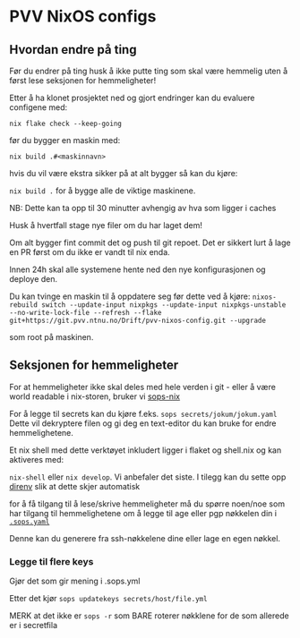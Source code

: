 # PVV NixOS configs

## Hvordan endre på ting

Før du endrer på ting husk å ikke putte ting som skal være hemmelig uten å først lese seksjonen for hemmeligheter!

Etter å ha klonet prosjektet ned og gjort endringer kan du evaluere configene med:

`nix flake check --keep-going`

før du bygger en maskin med:

`nix build .#<maskinnavn>`

hvis du vil være ekstra sikker på at alt bygger så kan du kjøre:

`nix build .` for å bygge alle de viktige maskinene.

NB: Dette kan ta opp til 30 minutter avhengig av hva som ligger i caches

Husk å hvertfall stage nye filer om du har laget dem!

Om alt bygger fint commit det og push til git repoet.
Det er sikkert lurt å lage en PR først om du ikke er vandt til nix enda.

Innen 24h skal alle systemene hente ned den nye konfigurasjonen og deploye den.

Du kan tvinge en maskin til å oppdatere seg før dette ved å kjøre:
`nixos-rebuild switch --update-input nixpkgs --update-input nixpkgs-unstable --no-write-lock-file --refresh --flake git+https://git.pvv.ntnu.no/Drift/pvv-nixos-config.git --upgrade`

som root på maskinen.

## Seksjonen for hemmeligheter

For at hemmeligheter ikke skal deles med hele verden i git - eller å være world
readable i nix-storen, bruker vi [sops-nix](https://github.com/Mic92/sops-nix)

For å legge til secrets kan du kjøre f.eks. `sops secrets/jokum/jokum.yaml`
Dette vil dekryptere filen og gi deg en text-editor du kan bruke for endre hemmelighetene.

Et nix shell med dette verktøyet inkludert ligger i flaket og shell.nix og kan aktiveres med:

`nix-shell` eller `nix develop`. Vi anbefaler det siste.
I tilegg kan du sette opp [direnv](https://direnv.net/) slik at dette skjer automatisk

for å få tilgang til å lese/skrive hemmeligheter må du spørre noen/noe som har tilgang til hemmelighetene
om å legge til age eller pgp nøkkelen din i [`.sops.yaml`](https://git.pvv.ntnu.no/Drift/pvv-nixos-config/src/main/.sops.yaml)

Denne kan du generere fra ssh-nøkkelene dine eller lage en egen nøkkel.

### Legge til flere keys

Gjør det som gir mening i .sops.yml

Etter det kjør `sops updatekeys secrets/host/file.yml`

MERK at det ikke er `sops -r` som BARE roterer nøkklene for de som allerede er i secretfila
